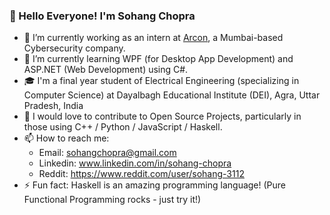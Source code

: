 ### 👋 Hello Everyone! I'm Sohang Chopra

- 🔭 I’m currently working as an intern at [Arcon](arconnet.com), a Mumbai-based Cybersecurity company.
- 🌱 I’m currently learning WPF (for Desktop App Development) and ASP.NET (Web Development) using C#.
- 🎓 I'm a final year student of Electrical Engineering (specializing in Computer Science) 
     at Dayalbagh Educational Institute (DEI), Agra, Uttar Pradesh, India
- 👯 I would love to contribute to Open Source Projects, particularly in those using C++ / Python / JavaScript / Haskell.
- 📫 How to reach me: 
  - Email: sohangchopra@gmail.com
  - Linkedin: www.linkedin.com/in/sohang-chopra
  - Reddit: https://www.reddit.com/user/sohang-3112
- ⚡ Fun fact: Haskell is an amazing programming language! (Pure Functional Programming rocks - just try it!)

<!--
**sohang3112/sohang3112** is a ✨ _special_ ✨ repository because its `README.md` (this file) appears on your GitHub profile.

Here are some ideas to get you started:

- 🔭 I’m currently working on ...
- 🌱 I’m currently learning ...
- 👯 I’m looking to collaborate on ...
- 🤔 I’m looking for help with ...
- 💬 Ask me about ...
- 📫 How to reach me: ...
- 😄 Pronouns: ...
- ⚡ Fun fact: ...
-->
